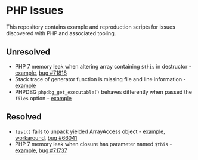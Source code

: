 # PHP Issues

This repository contains example and reproduction scripts for issues discovered
with PHP and associated tooling.

## Unresolved

- PHP 7 memory leak when altering array containing `$this` in destructor - [example](alter-array-in-destructor-memory-leak/example.php), [bug #71818](https://bugs.php.net/bug.php?id=71818)
- Stack trace of generator function is missing file and line information - [example](generator-backtrace-missing-file-and-line/example.php)
- PHPDBG `phpdbg_get_executable()` behaves differently when passed the `files` option - [example](phpdbg-executable-lines-stream-wrapper/example.php)

## Resolved

- `list()` fails to unpack yielded ArrayAccess object - [example](list-unpack-array-access/example.php), [workaround](list-unpack-array-access/workaround.php), [bug #66041](https://bugs.php.net/bug.php?id=66041)
- PHP 7 memory leak when closure has parameter named `$this` - [example](alter-array-in-destructor-memory-leak/example.php), [bug #71737](https://bugs.php.net/bug.php?id=71737)
